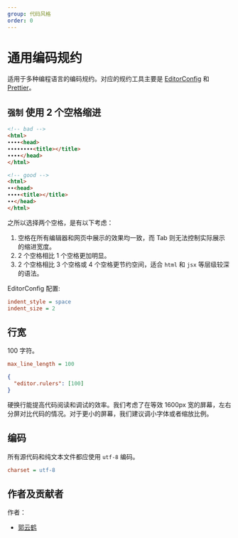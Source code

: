 ```yaml
---
group: 代码风格
order: 0
---
```


# 通用编码规约

适用于多种编程语言的编码规约。对应的规约工具主要是 [EditorConfig](https://editorconfig.org/) 和 [Prettier](https://prettier.io/)。

## `强制` 使用 2 个空格缩进

```html
<!-- bad -->
<html>
∙∙∙∙<head>
∙∙∙∙∙∙∙∙<title></title>
∙∙∙∙</head>
</html>

<!-- good -->
<html>
∙∙<head>
∙∙∙∙<title></title>
∙∙</head>
</html>
```

之所以选择两个空格，是有以下考虑：

1. 空格在所有编辑器和网页中展示的效果均一致，而 Tab 则无法控制实际展示的缩进宽度。
2. 2 个空格相比 1 个空格更加明显。
3. 2 个空格相比 3 个空格或 4 个空格更节约空间，适合 `html` 和 `jsx` 等层级较深的语法。

EditorConfig 配置:

```ini filename=".editorconfig"
indent_style = space
indent_size = 2
```

## 行宽

100 字符。

```ini filename=".editorconfig"
max_line_length = 100
```

```json filename=".vscode/settings.json"
{
  "editor.rulers": [100]
}
```

硬换行能提高代码阅读和调试的效率。我们考虑了在等效 1600px 宽的屏幕，左右分屏对比代码的情况。对于更小的屏幕，我们建议调小字体或者缩放比例。

## 编码

所有源代码和纯文本文件都应使用 `utf-8` 编码。

```ini filename=".editorconfig"
charset = utf-8
```

## 作者及贡献者

作者：

- [郭云鹤](https://github.com/guoyunhe)
